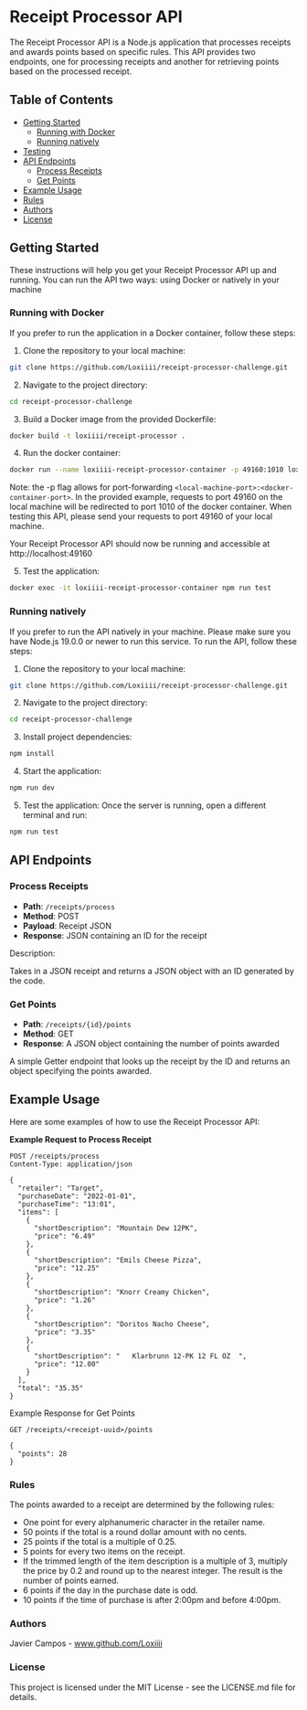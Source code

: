 # Receipt Processor API

The Receipt Processor API is a Node.js application that processes receipts and awards points based on specific rules. This API provides two endpoints, one for processing receipts and another for retrieving points based on the processed receipt.

## Table of Contents
- [Getting Started](#getting-started)
  - [Running with Docker](#running-with-docker)
  - [Running natively](#running-natively)
- [Testing](#testing)
- [API Endpoints](#api-endpoints)
  - [Process Receipts](#process-receipts)
  - [Get Points](#get-points)
- [Example Usage](#example-usage)
- [Rules](#rules)
- [Authors](#authors)
- [License](#license)

## Getting Started

These instructions will help you get your Receipt Processor API up and running. You can run the API two ways: using Docker or natively in your machine

### Running with Docker

If you prefer to run the application in a Docker container, follow these steps:

1. Clone the repository to your local machine:
  ```bash
  git clone https://github.com/Loxiiii/receipt-processor-challenge.git
  ```
2. Navigate to the project directory:
```bash
cd receipt-processor-challenge
```

3. Build a Docker image from the provided Dockerfile:

  ```bash
  docker build -t loxiiii/receipt-processor .
  ```

4. Run the docker container:

  ```bash
  docker run --name loxiiii-receipt-processor-container -p 49160:1010 loxiiii/receipt-processor
  ```

  Note: the -p flag allows for port-forwarding `<local-machine-port>:<docker-container-port>`. In the provided example, requests to port 49160 on the local machine
  will be redirected to port 1010 of the docker container.
  When testing this API, please send your requests to port 49160 of your local machine.

  Your Receipt Processor API should now be running and accessible at http://localhost:49160

5. Test the application:
  ```bash
  docker exec -it loxiiii-receipt-processor-container npm run test
  ```


### Running natively

If you prefer to run the API natively in your machine. Please make sure you have Node.js 19.0.0 or newer to run this service.
To run the API, follow these steps:

1. Clone the repository to your local machine:
  ```bash
  git clone https://github.com/Loxiiii/receipt-processor-challenge.git
  ```
2. Navigate to the project directory:
```bash
cd receipt-processor-challenge
```

3. Install project dependencies:
```bash
npm install
```

4. Start the application:
```bash
npm run dev
```

5. Test the application: Once the server is running, open a different terminal and run:
```bash
npm run test
```

## API Endpoints

### Process Receipts

- **Path**: `/receipts/process`
- **Method**: POST
- **Payload**: Receipt JSON
- **Response**: JSON containing an ID for the receipt

Description:

Takes in a JSON receipt and returns a JSON object with an ID generated by the code.

### Get Points

- **Path**: `/receipts/{id}/points`
- **Method**: GET
- **Response**: A JSON object containing the number of points awarded

A simple Getter endpoint that looks up the receipt by the ID and returns an object specifying the points awarded.

## Example Usage

Here are some examples of how to use the Receipt Processor API:

**Example Request to Process Receipt**

```http
POST /receipts/process
Content-Type: application/json

{
  "retailer": "Target",
  "purchaseDate": "2022-01-01",
  "purchaseTime": "13:01",
  "items": [
    {
      "shortDescription": "Mountain Dew 12PK",
      "price": "6.49"
    },
    {
      "shortDescription": "Emils Cheese Pizza",
      "price": "12.25"
    },
    {
      "shortDescription": "Knorr Creamy Chicken",
      "price": "1.26"
    },
    {
      "shortDescription": "Doritos Nacho Cheese",
      "price": "3.35"
    },
    {
      "shortDescription": "   Klarbrunn 12-PK 12 FL OZ  ",
      "price": "12.00"
    }
  ],
  "total": "35.35"
}
```
Example Response for Get Points

```http
GET /receipts/<receipt-uuid>/points

{
  "points": 28
}
```

### Rules
The points awarded to a receipt are determined by the following rules:

- One point for every alphanumeric character in the retailer name.
- 50 points if the total is a round dollar amount with no cents.
- 25 points if the total is a multiple of 0.25.
- 5 points for every two items on the receipt.
- If the trimmed length of the item description is a multiple of 3, multiply the price by 0.2 and round up to the nearest integer. The result is the number of points earned.
- 6 points if the day in the purchase date is odd.
- 10 points if the time of purchase is after 2:00pm and before 4:00pm.

### Authors
Javier Campos - www.github.com/Loxiiii

### License
This project is licensed under the MIT License - see the LICENSE.md file for details.







